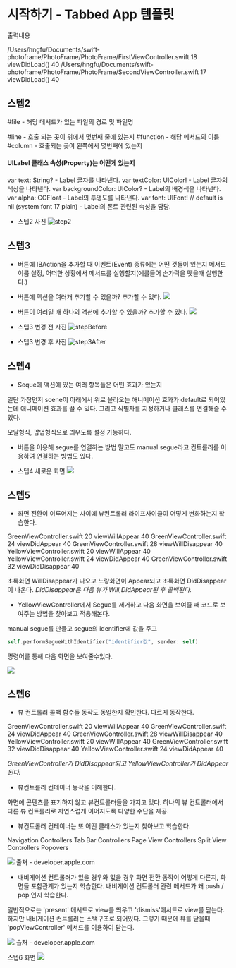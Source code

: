 # 시작하기 - Tabbed App 템플릿

출력내용

/Users/hngfu/Documents/swift-photoframe/PhotoFrame/PhotoFrame/FirstViewController.swift 18 viewDidLoad() 40
/Users/hngfu/Documents/swift-photoframe/PhotoFrame/PhotoFrame/SecondViewController.swift 17 viewDidLoad() 40

## 스텝2

#file - 해당 메서드가 있는 파일의 경로 및 파일명

#line - 호출 되는 곳이 위에서 몇번째 줄에 있는지
#function - 해당 메서드의 이름
#column - 호출되는 곳이 왼쪽에서 몇번째에 있는지 

#### UILabel 클래스 속성(Property)는 어떤게 있는지

var text: String? - Label 글자를 나타낸다.
var textColor: UIColor! - Label 글자의 색상을 나타낸다.
var backgroundColor: UIColor? - Label의 배경색을 나타낸다.
var alpha: CGFloat - Label의 투명도를 나타낸다.
var font: UIFont! // default is nil (system font 17 plain) - Label의 폰트 관련된 속성을 담당.

- 스텝2 사진
![step2](https://user-images.githubusercontent.com/38850628/49932117-98517b00-ff0b-11e8-8186-c2641baeb5e8.png)

## 스텝3

- 버튼에 IBAction을 추가할 때 이벤트(Event) 종류에는 어떤 것들이 있는지
메서드 이름 설정, 어떠한 상황에서 메서드를 실행할지(예를들어 손가락을 뗏을때 실행한다.)

- 버튼에 액션을 여러개 추가할 수 있을까? 추가할 수 있다.
![](https://user-images.githubusercontent.com/38850628/49980196-d0050500-ff95-11e8-9c8e-4ebbb9319c9a.png)

- 버튼이 여러일 때 하나의 액션에 추가할 수 있을까? 추가할 수 있다.
![](https://user-images.githubusercontent.com/38850628/49980315-528dc480-ff96-11e8-9a2d-ccc504a7a4e4.png)

- 스텝3 변경 전 사진
![stepBefore](https://user-images.githubusercontent.com/38850628/49979836-2ffaac00-ff94-11e8-8284-ecbd9bf5c499.png)

- 스텝3 변경 후 사진
![step3After](https://user-images.githubusercontent.com/38850628/49979837-2ffaac00-ff94-11e8-8627-668274c58adb.png)

## 스텝4
- Seque에 액션에 있는 여러 항목들은 어떤 효과가 있는지

일단 가장먼저 scene이 아래에서 위로 올라오는 애니메이션 효과가 default로 되어있는데 애니메이션 효과를 끌 수 있다.
그리고 식별자를 지정하거나 클래스를 연결해줄 수 있다.

모달형식, 팝업형식으로 띄우도록 설정 가능하다.

- 버튼을 이용해 segue를 연결하는 방법 말고도 manual segue라고 컨트롤러를 이용하여 연결하는 방법도 있다.

- 스텝4 새로운 화면
![](https://user-images.githubusercontent.com/38850628/49981137-d09f9a80-ff99-11e8-8b2a-c0f09478e2f6.png)

## 스텝5

- 화면 전환이 이루어지는 사이에 뷰컨트롤러 라이프사이클이 어떻게 변화하는지 학습한다.

GreenViewController.swift 20 viewWillAppear 40
GreenViewController.swift 24 viewDidAppear 40
GreenViewController.swift 28 viewWillDisappear 40
YellowViewController.swift 20 viewWillAppear 40
YellowViewController.swift 24 viewDidAppear 40
GreenViewController.swift 32 viewDidDisappear 40

초록화면 WillDisappear가 나오고 노랑화면이 Appear되고 초록화면 DidDisappear이 나온다.
*DidDisappear은 다음 뷰가 Will,DidAppear된 후 콜백된다.*

- YellowViewController에서 Segue를 제거하고 다음 화면을 보여줄 때 코드로 보여주는 방법을 찾아보고 적용해본다.

manual segue를 만들고 segue의 identifier에 값을 주고
```swift
self.performSegueWithIdentifier("identifier값", sender: self)
```
명령어를 통해 다음 화면을 보여줄수있다.

![](https://user-images.githubusercontent.com/38850628/49986665-149f9900-ffb4-11e8-8452-a7e52611c37c.png )


## 스텝6

- 뷰 컨트롤러 콜백 함수들 동작도 동일한지 확인한다. 다르게 동작한다.

GreenViewController.swift 20 viewWillAppear 40
GreenViewController.swift 24 viewDidAppear 40
GreenViewController.swift 28 viewWillDisappear 40
YellowViewController.swift 20 viewWillAppear 40
GreenViewController.swift 32 viewDidDisappear 40
YellowViewController.swift 24 viewDidAppear 40

*GreenViewController가 DidDisappear되고 YellowViewController가 DidAppear된다.*

- 뷰컨트롤러 컨테이너 동작을 이해한다.

화면에 콘텐츠를 표기하지 않고 뷰컨트롤러들을 가지고 있다.
하나의 뷰 컨트롤러에서 다른 뷰 컨트롤러로 자연스럽게 이어지도록 다양한 수단을 제공.

- 뷰컨트롤러 컨테이너는 또 어떤 클래스가 있는지 찾아보고 학습한다.

Navigation Controllers
Tab Bar Controllers
Page View Controllers
Split View Controllers
Popovers

![](https://developer.apple.com/library/archive/documentation/WindowsViews/Conceptual/ViewControllerCatalog/Art/intro.png)
출처 - developer.apple.com

- 내비게이션 컨트롤러가 있을 경우와 없을 경우 화면 전환 동작이 어떻게 다른지, 화면들 포함관계가 있는지 학습한다. 내비게이션 컨트롤러 관련 메서드가 왜 push / pop 인지 학습한다.

일반적으로는 'present' 메서드로 view를 띄우고 'dismiss'메서드로 view를 닫는다.
하지만 내비게이션 컨트롤러는 스택구조로 되어있다. 그렇기 때문에 뷰를 닫을때 'popViewController' 메서드를 이용하여 닫는다.

![](https://user-images.githubusercontent.com/38850628/50056000-6f461a00-0199-11e9-85a2-96e76437b620.png)
출처 - developer.apple.com

스텝6 화면
![](https://user-images.githubusercontent.com/38850628/50056086-b84a9e00-019a-11e9-924f-15ad0650a07d.png)


